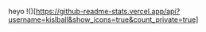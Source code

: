 heyo
!()[https://github-readme-stats.vercel.app/api?username=kislball&show_icons=true&count_private=true]
